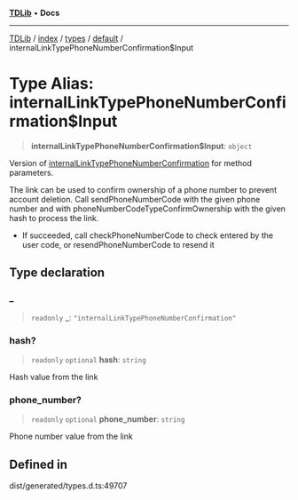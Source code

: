 [**TDLib**](../../../../../../README.md) • **Docs**

***

[TDLib](../../../../../../modules.md) / [index](../../../../../README.md) / [types](../../../README.md) / [default](../README.md) / internalLinkTypePhoneNumberConfirmation$Input

# Type Alias: internalLinkTypePhoneNumberConfirmation$Input

> **internalLinkTypePhoneNumberConfirmation$Input**: `object`

Version of [internalLinkTypePhoneNumberConfirmation](internalLinkTypePhoneNumberConfirmation.md) for method parameters.

The link can be used to confirm ownership of a phone number to prevent account deletion. Call sendPhoneNumberCode with the given phone number and with phoneNumberCodeTypeConfirmOwnership with the given hash to process the link.

- If succeeded, call checkPhoneNumberCode to check entered by the user code, or resendPhoneNumberCode to resend it

## Type declaration

### \_

> `readonly` **\_**: `"internalLinkTypePhoneNumberConfirmation"`

### hash?

> `readonly` `optional` **hash**: `string`

Hash value from the link

### phone\_number?

> `readonly` `optional` **phone\_number**: `string`

Phone number value from the link

## Defined in

dist/generated/types.d.ts:49707
